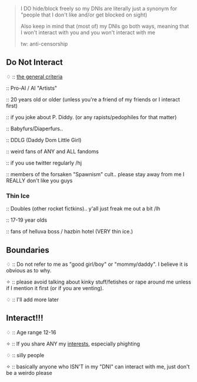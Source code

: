 > I DO hide/block freely so my DNIs are literally just a synonym for "people that I don't like and/or get blocked on sight)
> 
> Also keep in mind that (most of) my DNIs go both ways, meaning that I won't interact with you and you won't interact with me
>
> tw: anti-censorship

## Do Not Interact

♢ :: [the general criteria](https://basic-dni.crd.co/)

:: Pro-AI / AI "Artists"

:: 20 years old or older (unless you're a friend of my friends or I interact first)

:: if you joke about P. Diddy. (or any rapists/pedophiles for that matter)

:: Babyfurs/Diaperfurs..

:: DDLG (Daddy Dom Little Girl)

:: weird fans of ANY and ALL fandoms

:: if you use twitter regularly /hj

:: members of the forsaken "Spawnism" cult.. please stay away from me I REALLY don't like you guys

### Thin Ice

:: Doubles (other rocket fictkins).. y'all just freak me out a bit /lh

:: 17-19 year olds

:: fans of helluva boss / hazbin hotel (VERY thin ice.)

## Boundaries

♢ :: Do not refer to me as "good girl/boy" or "mommy/daddy". I believe it is obvious as to why.

✧ :: please avoid talking about kinky stuff/fetishes or rape around me unless if I mention it first (or if you are venting).

♢ :: I'll add more later

## Interact!!!

♢ :: Age range 12-16

✧ :: If you share ANY my [interests](https://github.com/machine-detonation/EDD3A0), especially phighting

♢ :: silly people

✧ :: basically anyone who ISN'T in my "DNI" can interact with me, just don't be a weirdo please
